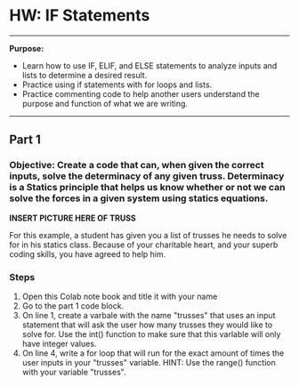 # HW: IF Statements
---
**Purpose:** 
- Learn how to use IF, ELIF, and ELSE statements to analyze inputs and lists to determine a desired result.
- Practice using if statements with for loops and lists.
- Practice commenting code to help another users understand the purpose and function of what we are writing.

---
## Part 1
### Objective: Create a code that can, when given the correct inputs, solve the determinacy of any given truss. Determinacy is a Statics principle that helps us know whether or not we can solve the forces in a given system using statics equations.

**INSERT PICTURE HERE OF TRUSS**

For this example, a student has given you a list of trusses he needs to solve for in his statics class. Because of your charitable heart, and your superb coding skills, you have agreed to help him.

### Steps
1. Open this Colab note book and title it with your name
2. Go to the part 1 code block.
3. On line 1, create a varbale with the name "trusses" that uses an input statement that will ask the user how many trusses they would like to solve for. Use the int() function to make sure that this varlable will only have integer values.
4. On line 4, write a for loop that will run for the exact amount of times the user inputs in your "trusses" variable. HINT: Use the range() function with your variable "trusses". 
